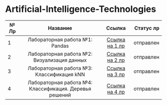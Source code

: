 # Artificial-Intelligence-Technologies


| № Лр  | Название      | Ссылка    | Статус лр|
|-------|:-------------:|:---------:|---------:|
|   1   |Лабораторная работа №1: Pandas               |[Ссылка на 1 лр](https://github.com/WonMin13/Artificial-Intelligence-Technologies/tree/main/%D0%9B%D0%B0%D0%B1%D0%BE%D1%80%D0%B0%D1%82%D0%BE%D1%80%D0%BD%D0%B0%D1%8F%20%D1%80%D0%B0%D0%B1%D0%BE%D1%82%D0%B0%20%E2%84%961%3A%20Pandas/Лабораторная_работа_№1_Pandas_Дубман.ipynb)        |отправлен          |
|   2   |Лабораторная работа №2: Визуализация данных               |[Ссылка на 2 лр](https://github.com/WonMin13/Artificial-Intelligence-Technologies/tree/main/%D0%9B%D0%B0%D0%B1%D0%BE%D1%80%D0%B0%D1%82%D0%BE%D1%80%D0%BD%D0%B0%D1%8F%20%D1%80%D0%B0%D0%B1%D0%BE%D1%82%D0%B0%20%E2%84%962%3A%20%D0%92%D0%B8%D0%B7%D1%83%D0%B0%D0%BB%D0%B8%D0%B7%D0%B0%D1%86%D0%B8%D1%8F%20%D0%B4%D0%B0%D0%BD%D0%BD%D1%8B%D1%85/Лабораторная_работа_№2_Визуализация_данных_Дубман.ipynb)           |отправлен         |
|   3   |Лабораторная работа №3: Классификация kNN               |[Ссылка на 3 лр](https://github.com/WonMin13/Artificial-Intelligence-Technologies/tree/main/%D0%9B%D0%B0%D0%B1%D0%BE%D1%80%D0%B0%D1%82%D0%BE%D1%80%D0%BD%D0%B0%D1%8F%20%D1%80%D0%B0%D0%B1%D0%BE%D1%82%D0%B0%20%E2%84%963%3A%20%D0%9A%D0%BB%D0%B0%D1%81%D1%81%D0%B8%D1%84%D0%B8%D0%BA%D0%B0%D1%86%D0%B8%D1%8F%20kNN/Лабораторная_работа_№3_Классификация_kNN_Дубман.ipynb)           |отправлен          |
|   4   |Лабораторная работа №4: Классификация. Деревья решений               |[Ссылка на 4 лр](https://github.com/WonMin13/Artificial-Intelligence-Technologies/tree/main/%D0%9B%D0%B0%D0%B1%D0%BE%D1%80%D0%B0%D1%82%D0%BE%D1%80%D0%BD%D0%B0%D1%8F%20%D1%80%D0%B0%D0%B1%D0%BE%D1%82%D0%B0%20%E2%84%964%3A%20%D0%9A%D0%BB%D0%B0%D1%81%D1%81%D0%B8%D1%84%D0%B8%D0%BA%D0%B0%D1%86%D0%B8%D1%8F.%20%D0%94%D0%B5%D1%80%D0%B5%D0%B2%D1%8C%D1%8F%20%D1%80%D0%B5%D1%88%D0%B5%D0%BD%D0%B8%D0%B9/Лабораторная_работа_№4_Классификация_Деревья_решений_Дубман.ipynb)            |отправлен          |

